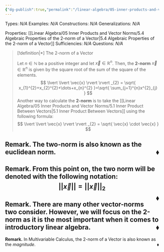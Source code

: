 ```yaml
---
{"dg-publish":true,"permalink":"/linear-algebra/05-inner-products-and-vector-norms/5-3-the-2-norm-of-a-vector/","tags":["Type/Definition","Topic/Linear_Algebra"]}
---
```


Types: *N/A*
Examples: *N/A*
Constructions: *N/A*
Generalizations: *N/A*

Properties: [[Linear Algebra/05 Inner Products and Vector Norms/5.4 Algebraic Properties of the 2-norm of a Vector\|5.4 Algebraic Properties of the 2-norm of a Vector]]
Sufficiencies: *N/A*
Questions: *N/A*

> [!definition|*] The 2-norm of a Vector
> 
> Let $n \in \mathbb{N}$ be a positive integer and let $\vec{x} \in \mathbb{R}^{n}$. Then, the **2-norm** $\vec{x} \in \mathbb{R}^{n}$ is given by the square root of the sum of the square of the elements.
> $$
> \lvert \lvert \vec{x} \rvert  \rvert _{2} = \sqrt{ x_{1}^{2}+x_{2}^{2}+\dots+x_{n}^{2} }=\sqrt{ \sum_{j=1}^{n}x^{2}_{j} }
> $$
> Another way to calculate the **2-norm** is to take the [[Linear Algebra/05 Inner Products and Vector Norms/5.1 Inner Product Between Vectors\|5.1 Inner Product Between Vectors]] using the following formula:
> $$
> \lvert \lvert \vec{x} \rvert  \rvert _{2} = \sqrt{ \vec{x} \cdot \vec{x} }
> $$

**Remark.** The two-norm is also known as the euclidean norm. 
 <span style='float:right;'>$\blacklozenge$</span>
 ---
 **Remark.** From this point on, the two norm will be denoted with the following notation:
 $$
\lvert \lvert \vec{x} \rvert  \rvert = \lvert \lvert \vec{x} \rvert  \rvert _{2} 
$$
 <span style='float:right;'>$\blacklozenge$</span>
 ---
 **Remark.** There are many other vector-norms two consider. However, we will focus on the 2-norm as it is the most important when it comes to introductory linear algebra.
 <span style='float:right;'>$\blacklozenge$</span>
 ---
 **Remark.** In Multivariable Calculus, the 2-norm of a Vector is also known as the *magnitude*.
 <span style='float:right;'>$\blacklozenge$</span>